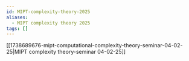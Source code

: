 ```yaml
---
id: MIPT-complexity-theory-2025
aliases:
  - MIPT complexity theory 2025
tags: []
---
```


[[1738689676-mipt-computational-complexity-theory-seminar-04-02-25|MIPT complexity theory-seminar 04-02-25]]

